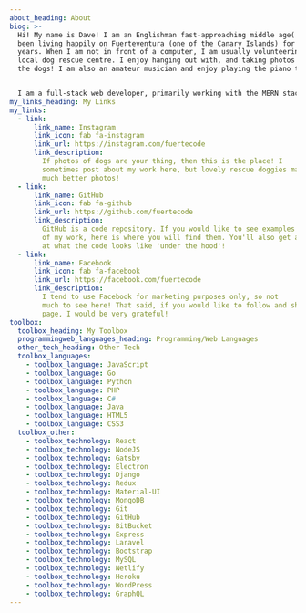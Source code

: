 ```yaml
---
about_heading: About
biog: >-
  Hi! My name is Dave! I am an Englishman fast-approaching middle age(!) and I have
  been living happily on Fuerteventura (one of the Canary Islands) for the past few
  years. When I am not in front of a computer, I am usually volunteering at my
  local dog rescue centre. I enjoy hanging out with, and taking photos of, all
  the dogs! I am also an amateur musician and enjoy playing the piano to unwind.


  I am a full-stack web developer, primarily working with the MERN stack and Gatsby. However, I have experience with other languages and tech, such as Python, PHP, Go, Electron, WordPress, Django, Laravel and more!
my_links_heading: My Links
my_links:
  - link:
      link_name: Instagram
      link_icon: fab fa-instagram
      link_url: https://instagram.com/fuertecode
      link_description:
        If photos of dogs are your thing, then this is the place! I
        sometimes post about my work here, but lovely rescue doggies make for
        much better photos!
  - link:
      link_name: GitHub
      link_icon: fab fa-github
      link_url: https://github.com/fuertecode
      link_description:
        GitHub is a code repository. If you would like to see examples
        of my work, here is where you will find them. You'll also get a glimpse
        at what the code looks like 'under the hood'!
  - link:
      link_name: Facebook
      link_icon: fab fa-facebook
      link_url: https://facebook.com/fuertecode
      link_description:
        I tend to use Facebook for marketing purposes only, so not
        much to see here! That said, if you would like to follow and share my
        page, I would be very grateful!
toolbox:
  toolbox_heading: My Toolbox
  programmingweb_languages_heading: Programming/Web Languages
  other_tech_heading: Other Tech
  toolbox_languages:
    - toolbox_language: JavaScript
    - toolbox_language: Go
    - toolbox_language: Python
    - toolbox_language: PHP
    - toolbox_language: C#
    - toolbox_language: Java
    - toolbox_language: HTML5
    - toolbox_language: CSS3
  toolbox_other:
    - toolbox_technology: React
    - toolbox_technology: NodeJS
    - toolbox_technology: Gatsby
    - toolbox_technology: Electron
    - toolbox_technology: Django
    - toolbox_technology: Redux
    - toolbox_technology: Material-UI
    - toolbox_technology: MongoDB
    - toolbox_technology: Git
    - toolbox_technology: GitHub
    - toolbox_technology: BitBucket
    - toolbox_technology: Express
    - toolbox_technology: Laravel
    - toolbox_technology: Bootstrap
    - toolbox_technology: MySQL
    - toolbox_technology: Netlify
    - toolbox_technology: Heroku
    - toolbox_technology: WordPress
    - toolbox_technology: GraphQL
---
```


